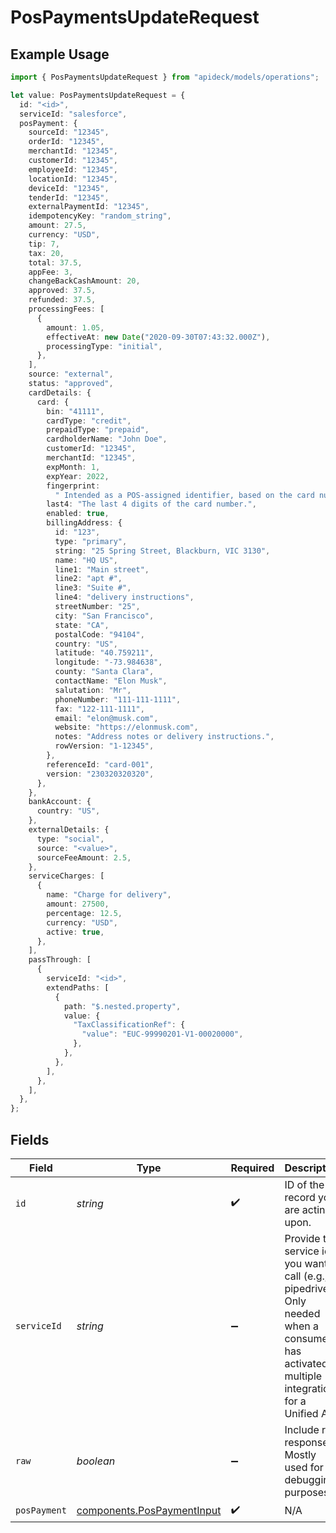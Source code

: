 # PosPaymentsUpdateRequest

## Example Usage

```typescript
import { PosPaymentsUpdateRequest } from "apideck/models/operations";

let value: PosPaymentsUpdateRequest = {
  id: "<id>",
  serviceId: "salesforce",
  posPayment: {
    sourceId: "12345",
    orderId: "12345",
    merchantId: "12345",
    customerId: "12345",
    employeeId: "12345",
    locationId: "12345",
    deviceId: "12345",
    tenderId: "12345",
    externalPaymentId: "12345",
    idempotencyKey: "random_string",
    amount: 27.5,
    currency: "USD",
    tip: 7,
    tax: 20,
    total: 37.5,
    appFee: 3,
    changeBackCashAmount: 20,
    approved: 37.5,
    refunded: 37.5,
    processingFees: [
      {
        amount: 1.05,
        effectiveAt: new Date("2020-09-30T07:43:32.000Z"),
        processingType: "initial",
      },
    ],
    source: "external",
    status: "approved",
    cardDetails: {
      card: {
        bin: "41111",
        cardType: "credit",
        prepaidType: "prepaid",
        cardholderName: "John Doe",
        customerId: "12345",
        merchantId: "12345",
        expMonth: 1,
        expYear: 2022,
        fingerprint:
          " Intended as a POS-assigned identifier, based on the card number, to identify the card across multiple locations within a single application.",
        last4: "The last 4 digits of the card number.",
        enabled: true,
        billingAddress: {
          id: "123",
          type: "primary",
          string: "25 Spring Street, Blackburn, VIC 3130",
          name: "HQ US",
          line1: "Main street",
          line2: "apt #",
          line3: "Suite #",
          line4: "delivery instructions",
          streetNumber: "25",
          city: "San Francisco",
          state: "CA",
          postalCode: "94104",
          country: "US",
          latitude: "40.759211",
          longitude: "-73.984638",
          county: "Santa Clara",
          contactName: "Elon Musk",
          salutation: "Mr",
          phoneNumber: "111-111-1111",
          fax: "122-111-1111",
          email: "elon@musk.com",
          website: "https://elonmusk.com",
          notes: "Address notes or delivery instructions.",
          rowVersion: "1-12345",
        },
        referenceId: "card-001",
        version: "230320320320",
      },
    },
    bankAccount: {
      country: "US",
    },
    externalDetails: {
      type: "social",
      source: "<value>",
      sourceFeeAmount: 2.5,
    },
    serviceCharges: [
      {
        name: "Charge for delivery",
        amount: 27500,
        percentage: 12.5,
        currency: "USD",
        active: true,
      },
    ],
    passThrough: [
      {
        serviceId: "<id>",
        extendPaths: [
          {
            path: "$.nested.property",
            value: {
              "TaxClassificationRef": {
                "value": "EUC-99990201-V1-00020000",
              },
            },
          },
        ],
      },
    ],
  },
};
```

## Fields

| Field                                                                                                                                         | Type                                                                                                                                          | Required                                                                                                                                      | Description                                                                                                                                   | Example                                                                                                                                       |
| --------------------------------------------------------------------------------------------------------------------------------------------- | --------------------------------------------------------------------------------------------------------------------------------------------- | --------------------------------------------------------------------------------------------------------------------------------------------- | --------------------------------------------------------------------------------------------------------------------------------------------- | --------------------------------------------------------------------------------------------------------------------------------------------- |
| `id`                                                                                                                                          | *string*                                                                                                                                      | :heavy_check_mark:                                                                                                                            | ID of the record you are acting upon.                                                                                                         |                                                                                                                                               |
| `serviceId`                                                                                                                                   | *string*                                                                                                                                      | :heavy_minus_sign:                                                                                                                            | Provide the service id you want to call (e.g., pipedrive). Only needed when a consumer has activated multiple integrations for a Unified API. | salesforce                                                                                                                                    |
| `raw`                                                                                                                                         | *boolean*                                                                                                                                     | :heavy_minus_sign:                                                                                                                            | Include raw response. Mostly used for debugging purposes                                                                                      |                                                                                                                                               |
| `posPayment`                                                                                                                                  | [components.PosPaymentInput](../../models/components/pospaymentinput.md)                                                                      | :heavy_check_mark:                                                                                                                            | N/A                                                                                                                                           |                                                                                                                                               |